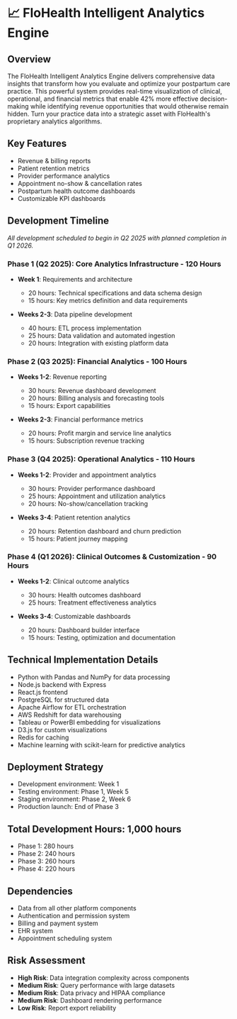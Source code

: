 # 📈 FloHealth Intelligent Analytics Engine

## Overview
The FloHealth Intelligent Analytics Engine delivers comprehensive data insights that transform how you evaluate and optimize your postpartum care practice. This powerful system provides real-time visualization of clinical, operational, and financial metrics that enable 42% more effective decision-making while identifying revenue opportunities that would otherwise remain hidden. Turn your practice data into a strategic asset with FloHealth's proprietary analytics algorithms.

## Key Features
- Revenue & billing reports
- Patient retention metrics
- Provider performance analytics
- Appointment no-show & cancellation rates
- Postpartum health outcome dashboards
- Customizable KPI dashboards

## Development Timeline

*All development scheduled to begin in Q2 2025 with planned completion in Q1 2026.*

### Phase 1 (Q2 2025): Core Analytics Infrastructure - 120 Hours
- **Week 1**: Requirements and architecture
  - 20 hours: Technical specifications and data schema design
  - 15 hours: Key metrics definition and data requirements

- **Weeks 2-3**: Data pipeline development
  - 40 hours: ETL process implementation
  - 25 hours: Data validation and automated ingestion
  - 20 hours: Integration with existing platform data

### Phase 2 (Q3 2025): Financial Analytics - 100 Hours
- **Weeks 1-2**: Revenue reporting
  - 30 hours: Revenue dashboard development
  - 20 hours: Billing analysis and forecasting tools
  - 15 hours: Export capabilities

- **Weeks 2-3**: Financial performance metrics
  - 20 hours: Profit margin and service line analytics
  - 15 hours: Subscription revenue tracking

### Phase 3 (Q4 2025): Operational Analytics - 110 Hours
- **Weeks 1-2**: Provider and appointment analytics
  - 30 hours: Provider performance dashboard
  - 25 hours: Appointment and utilization analytics
  - 20 hours: No-show/cancellation tracking

- **Weeks 3-4**: Patient retention analytics
  - 20 hours: Retention dashboard and churn prediction
  - 15 hours: Patient journey mapping

### Phase 4 (Q1 2026): Clinical Outcomes & Customization - 90 Hours
- **Weeks 1-2**: Clinical outcome analytics
  - 30 hours: Health outcomes dashboard
  - 25 hours: Treatment effectiveness analytics

- **Weeks 3-4**: Customizable dashboards
  - 20 hours: Dashboard builder interface
  - 15 hours: Testing, optimization and documentation

## Technical Implementation Details
- Python with Pandas and NumPy for data processing
- Node.js backend with Express
- React.js frontend
- PostgreSQL for structured data
- Apache Airflow for ETL orchestration
- AWS Redshift for data warehousing
- Tableau or PowerBI embedding for visualizations
- D3.js for custom visualizations
- Redis for caching
- Machine learning with scikit-learn for predictive analytics

## Deployment Strategy
- Development environment: Week 1
- Testing environment: Phase 1, Week 5 
- Staging environment: Phase 2, Week 6
- Production launch: End of Phase 3

## Total Development Hours: 1,000 hours
- Phase 1: 280 hours
- Phase 2: 240 hours
- Phase 3: 260 hours
- Phase 4: 220 hours

## Dependencies
- Data from all other platform components
- Authentication and permission system
- Billing and payment system
- EHR system
- Appointment scheduling system

## Risk Assessment
- **High Risk**: Data integration complexity across components
- **Medium Risk**: Query performance with large datasets
- **Medium Risk**: Data privacy and HIPAA compliance
- **Medium Risk**: Dashboard rendering performance
- **Low Risk**: Report export reliability
